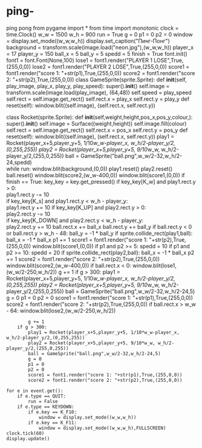 # ping-
ping pong
from pygame import *
from time import monotonic
clock = time.Clock()
w_w = 1500
w_h = 900
run = True
g = 0
p1 = 0
p2 = 0
window = display.set_mode((w_w,w_h))
display.set_caption("Пинг-Понг")
background = transform.scale(image.load("neon.jpg"),(w_w,w_h))
player_x = 17
player_y = 150
ball_x = 5
ball_y = 5
spedd = 5
finish = True
font.init()
font1 = font.Font(None,100)
lose1 = font1.render("PLAYER 1 LOSE",True,(255,0,0))
lose2 = font1.render("PLAYER 2 LOSE",True,(255,0,0))
score1 = font1.render("score 1: "+str(p1),True,(255,0,0))
score2 = font1.render("score 2: "+str(p2),True,(255,0,0))
class GameSprite(sprite.Sprite):
    def __init__(self, play_image, play_x, play_y, play_speed):
        super().__init__()
        self.image = transform.scale(image.load(play_image), (64,48))
        self.speed = play_speed
        self.rect = self.image.get_rect()
        self.rect.x = play_x
        self.rect.y = play_y
    def reset(self):
        window.blit((self.image), (self.rect.x, self.rect.y))


class Rocket(sprite.Sprite):
    def __init__(self,weight,height,pos_x,pos_y,colour,):
        super().__init__()
        self.image = Surface((weight,height))
        self.image.fill(colour)
        self.rect = self.image.get_rect()
        self.rect.x = pos_x
        self.rect.y = pos_y
    def reset(self):
        window.blit((self.image), (self.rect.x, self.rect.y))
play1 = Rocket(player_x+5,player_y+5, 1/10*w_w-player_x, w_h/2-player_y/2,(0,255,255)) 
play2 = Rocket(player_x+5,player_y+5, 9/10*w_w, w_h/2-player_y/2,(255,0,255))
ball = GameSprite("ball.png",w_w/2-32,w_h/2-24,spedd)  
while run:
    window.blit(background,(0,0))
    play1.reset()
    play2.reset()
    ball.reset()
    window.blit(score2,(w_w-400,0))
    window.blit(score1,(0,0))
    if finish == True:
        key_key = key.get_pressed()
        if key_key[K_w] and play1.rect.y > 0:          
            play1.rect.y -= 10         
        if key_key[K_s] and play1.rect.y < w_h - player_y:           
            play1.rect.y += 10
        if key_key[K_UP] and play2.rect.y > 0:          
            play2.rect.y -= 10         
        if key_key[K_DOWN] and play2.rect.y < w_h - player_y:           
            play2.rect.y += 10
        ball.rect.x += ball_x
        ball.rect.y += ball_y
        if ball.rect.y < 0 or ball.rect.y > w_h - 48: 
            ball_y = -1 * ball_y
        if sprite.collide_rect(play1,ball):
            ball_x = -1 * ball_x
            p1 += 1
            score1 = font1.render("score 1: "+str(p2),True,(255,0,0))
            window.blit(score1,(0,0))
        if p1 and p2 >= 5:
            spedd = 10
        if p1 and p2 >= 10:
            spedd = 20
        if sprite.collide_rect(play2,ball):
            ball_x = -1 * ball_x
            p2 += 1
            score2 = font1.render("score 2: "+str(p2),True,(255,0,0))
            window.blit(score2,(w_w-400,0))
        if ball.rect.x < 0:
            window.blit(lose1,(w_w/2-250,w_h/2))
            g += 1
            if g > 300:
                play1 = Rocket(player_x+5,player_y+5, 1/10*w_w-player_x, w_h/2-player_y/2,(0,255,255)) 
                play2 = Rocket(player_x+5,player_y+5, 9/10*w_w, w_h/2-player_y/2,(255,0,255))
                ball = GameSprite("ball.png",w_w/2-32,w_h/2-24,5) 
                g = 0
                p1 = 0
                p2 = 0
                score1 = font1.render("score 1: "+str(p1),True,(255,0,0))
                score2 = font1.render("score 2: "+str(p2),True,(255,0,0))
        if ball.rect.x > w_w - 64:
            window.blit(lose2,(w_w/2-250,w_h/2))
            
            g += 1    
        if g > 300:
            play1 = Rocket(player_x+5,player_y+5, 1/10*w_w-player_x, w_h/2-player_y/2,(0,255,255)) 
            play2 = Rocket(player_x+5,player_y+5, 9/10*w_w, w_h/2-player_y/2,(255,0,255))
            ball = GameSprite("ball.png",w_w/2-32,w_h/2-24,5) 
            g = 0
            p1 = 0
            p2 = 0
            score1 = font1.render("score 1: "+str(p1),True,(255,0,0))
            score2 = font1.render("score 2: "+str(p2),True,(255,0,0))
             
    for e in event.get():
        if e.type == QUIT:          
            run = False
        if e.type == KEYDOWN:
            if e.key == K_F10:
                window = display.set_mode((w_w,w_h))
            if e.key == K_F11:
                window = display.set_mode((w_w,w_h),FULLSCREEN) 
    clock.tick(60)
    display.update()
